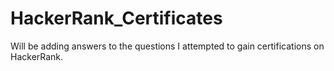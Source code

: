 # HackerRank_Certificates
Will be adding answers to the questions I attempted to gain certifications on HackerRank.
